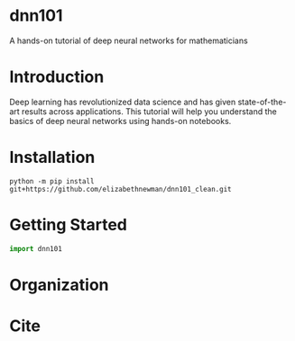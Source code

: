 # dnn101
A hands-on tutorial of deep neural networks for mathematicians

# Introduction

Deep learning has revolutionized data science and has given state-of-the-art results across applications. This tutorial will help you understand the basics of deep neural networks using hands-on notebooks.

# Installation

```console
python -m pip install git+https://github.com/elizabethnewman/dnn101_clean.git
```

# Getting Started

```python
import dnn101
```

# Organization

# Cite
